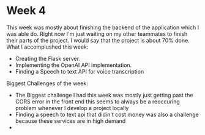 # Week 4
This week was mostly about finishing the backend of the application which I was able do. Right now I'm just waiting on my other teammates to finish their parts of the project.
I would say that the project is about 70% done. 
What I accomplushed this week:
- Creating the Flask server.
- Implementing the OpenAI API implementation.
- Finding a Speech to text API for voice transcription

Biggest Challenges of the week:
-  The Biggest challenge I had this week was mostly just getting past the CORS error in the front end this seems to always be a reoccuring problem whenever I develop a project locally
-  Finding a speech to text api that didin't cost money was also a challenge because these services are in high demand
-  
